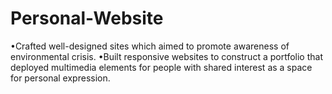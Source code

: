 # Personal-Website
•Crafted well-designed sites which aimed to promote awareness of environmental crisis. •Built responsive websites to construct a portfolio that deployed multimedia elements for people with shared interest as a space for personal expression.
